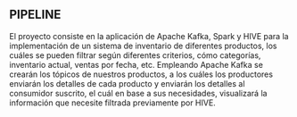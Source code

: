 <h2>PIPELINE</h2>

El proyecto consiste en la aplicación de Apache Kafka, Spark y HIVE para la implementación de un sistema de inventario de diferentes productos, los cuáles se pueden filtrar según diferentes criterios, cómo categorías, inventario actual, ventas por fecha, etc. Empleando Apache Kafka se crearán los tópicos de nuestros productos, a los cuáles los productores enviarán los detalles de cada producto y enviarán los detalles al consumidor suscrito, el cuál en base a sus necesidades, visualizará la información que necesite filtrada previamente por HIVE.

